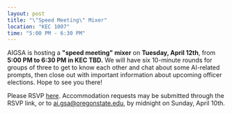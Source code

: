 ```yaml
---
layout: post
title: "\"Speed Meeting\" Mixer"
location: "KEC 1007"
time: "5:00 PM - 6:30 PM"
---
```

AIGSA is hosting a **"speed meeting" mixer** on **Tuesday, April 12th**, from **5:00 PM to 6:30 PM in KEC TBD.** We will have six 10-minute rounds for groups of three to get to know each other and chat about some AI-related prompts, then close out with important information about upcoming officer elections. Hope to see you there!

Please RSVP [here](https://forms.gle/PX2Ki93FM7QBvDVGA). Accommodation requests may be submitted through the RSVP link, or to [ai.gsa@oregonstate.edu](mailto:ai.gsa@oregonstate.edu), by midnight on Sunday, April 10th.
